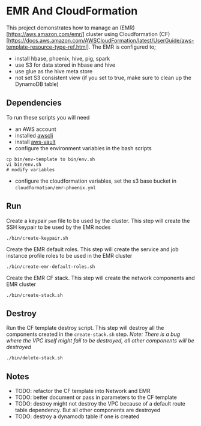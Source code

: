 # EMR And CloudFormation

This project demonstrates how to manage an (EMR)[https://aws.amazon.com/emr/] cluster using Cloudformation (CF)[https://docs.aws.amazon.com/AWSCloudFormation/latest/UserGuide/aws-template-resource-type-ref.html]. The EMR is configured to;

* install hbase, phoenix, hive, pig, spark
* use S3 for data stored in hbase and hive
* use glue as the hive meta store
* not set S3 consistent view (if you set to true, make sure to clean up the DynamoDB table)

## Dependencies
To run these scripts you will need

* an AWS account
* installed [awscli](https://docs.aws.amazon.com/cli/latest/userguide/cli-chap-install.html)
* install [aws-vault](https://github.com/99designs/aws-vault)
* configure the environment variables in the bash scripts

```
cp bin/env-template to bin/env.sh
vi bin/env.sh
# modify variables
```

* configure the cloudformation variables, set the s3 base bucket in `cloudformation/emr-phoenix.yml`
## Run

Create a keypair `pem` file to be used by the cluster. This step will create the SSH keypair to be used by the EMR nodes
```
./bin/create-keypair.sh
```

Create the EMR default roles. This step will create the service and job instance profile roles to be used in the EMR cluster
```
./bin/create-emr-default-roles.sh
```

Create the EMR CF stack. This step will create the network components and EMR cluster
```
./bin/create-stack.sh
```

## Destroy
Run the CF template destroy script. This step will destroy all the components created in the `create-stack.sh` step. _Note: There is a bug where the VPC itself might fail to be destroyed, all other components will be destroyed_

```
./bin/delete-stack.sh
```


## Notes

* TODO: refactor the CF template into Network and EMR
* TODO: better document or pass in parameters to the CF template
* TODO: destroy might not destroy the VPC because of a default route table dependency. But all other components are destroyed
* TODO: destroy a dynamodb table if one is created